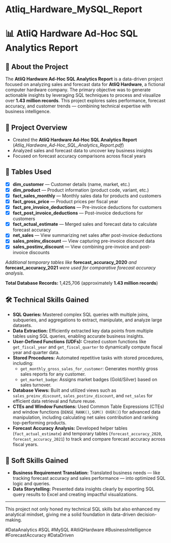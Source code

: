 # Atliq_Hardware_MySQL_Report
# 📊 AtliQ Hardware Ad-Hoc SQL Analytics Report

## 📄 About the Project

The **AtliQ Hardware Ad-Hoc SQL Analytics Report** is a data-driven project focused on analyzing sales and forecast data for **AtliQ Hardware**, a fictional computer hardware company. The primary objective was to generate actionable insights by leveraging SQL techniques to process and visualize over **1.43 million records**. This project explores sales performance, forecast accuracy, and customer trends — combining technical expertise with business intelligence.

## 📄 Project Overview

- Created the **AtliQ Hardware Ad-Hoc SQL Analytics Report** (_Atliq_Hardware_Ad-Hoc_SQL_Analytics_Report.pdf_)
- Analyzed sales and forecast data to uncover key business insights
- Focused on forecast accuracy comparisons across fiscal years

## 📂 Tables Used

- [x] **dim_customer** — Customer details (name, market, etc.)
- [x] **dim_product** — Product information (product code, variant, etc.)
- [x] **fact_sales_monthly** — Monthly sales data for products and customers
- [x] **fact_gross_price** — Product prices per fiscal year
- [x] **fact_pre_invoice_deductions** — Pre-invoice deductions for customers
- [x] **fact_post_invoice_deductions** — Post-invoice deductions for customers
- [x] **fact_actual_estimate** — Merged sales and forecast data to calculate forecast accuracy
- [x] **net_sales** — View summarizing net sales after post-invoice deductions
- [x] **sales_preinv_discount** — View capturing pre-invoice discount data
- [x] **sales_postinv_discount** — View combining pre-invoice and post-invoice discounts

_Additional temporary tables like_ **forecast_accuracy_2020** _and_ **forecast_accuracy_2021** _were used for comparative forecast accuracy analysis._

**Total Database Records:** 1,425,706 (approximately **1.43 million records**)

## 🛠️ Technical Skills Gained

- **SQL Queries:** Mastered complex SQL queries with multiple joins, subqueries, and aggregations to extract, manipulate, and analyze large datasets.
- **Data Extraction:** Efficiently extracted key data points from multiple tables using SQL queries, enabling accurate business insights.
- **User-Defined Functions (UDFs):** Created custom functions like `get_fiscal_year` and `get_fiscal_quarter` to dynamically compute fiscal year and quarter data.
- **Stored Procedures:** Automated repetitive tasks with stored procedures, including:
  - `get_monthly_gross_sales_for_customer`: Generates monthly gross sales reports for any customer.
  - `get_market_badge`: Assigns market badges (Gold/Silver) based on sales turnover.
- **Database Views:** Built and utilized views such as `sales_preinv_discount`, `sales_postinv_discount`, and `net_sales` for efficient data retrieval and future reuse.
- **CTEs and Window Functions:** Used Common Table Expressions (CTEs) and window functions (`DENSE_RANK()`, `SUM() OVER()`) for advanced data manipulation, including calculating net sales contribution and ranking top-performing products.
- **Forecast Accuracy Analysis:** Developed helper tables (`fact_actual_estimate`) and temporary tables (`forecast_accuracy_2020`, `forecast_accuracy_2021`) to track and compare forecast accuracy across fiscal years.

## 🎯 Soft Skills Gained

- **Business Requirement Translation:** Translated business needs — like tracking forecast accuracy and sales performance — into optimized SQL logic and queries.
- **Data Storytelling:** Presented data insights clearly by exporting SQL query results to Excel and creating impactful visualizations.

---

This project not only honed my technical SQL skills but also enhanced my analytical mindset, giving me a solid foundation in data-driven decision-making.

#DataAnalytics #SQL #MySQL #AtliQHardware #BusinessIntelligence #ForecastAccuracy #DataDriven
